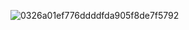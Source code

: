 
![0326a01ef776ddddfda905f8de7f5792](https://github.com/user-attachments/assets/8e2e868c-e685-4340-b58e-716996a0af6a)
